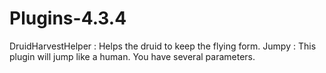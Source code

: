 # Plugins-4.3.4
DruidHarvestHelper : Helps the druid to keep the flying form.
Jumpy : This plugin will jump like a human. You have several parameters.